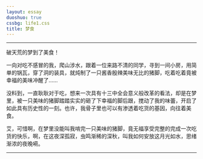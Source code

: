 ```yaml
---
layout: essay
duoshuo: true
cssbg: life1.css
title: 梦食
---
```


----------

破天荒的梦到了美食！

一向对吃不感冒的我，爬山涉水，跟着一位来路不清的同学，寻到一间小房，用简单的锅瓦，穿了洞的装具，就炖制了一只酱香殷辣美味无比的猪脚，吃着吃着竟被幸福的美味冲醒了……

没料到，一直耿耿对于吃，想来一次具有十三中全会意义般改革的看法，却是在梦里，被一只美味的猪脚踏踏实实的砸了下幸福的脚后跟，搅动了我的味蕾，开启了如此具有历史性的一刻。也许，我骨子里也可以有渗透着吃货的基因，向往着美食。

艾，可惜啊，在梦里没能叫我啃完一只美味的猪脚，竟无福享受完整的完成一次吃货的快乐，啊，在这夜深孤寂，虫鸣渐稀的深秋，叫我如何安放这月光如水，思绪渐浓的夜晚嗬。

---------


